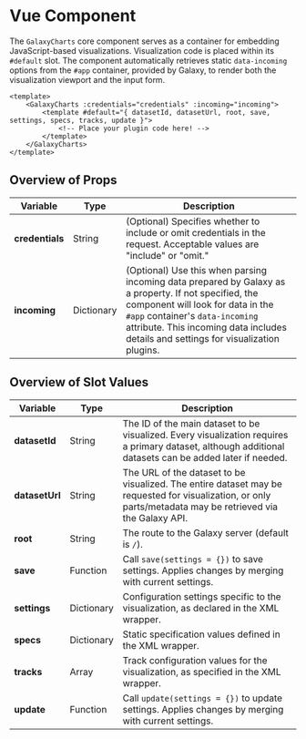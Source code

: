 # Vue Component

The `GalaxyCharts` core component serves as a container for embedding JavaScript-based visualizations. Visualization code is placed within its `#default` slot. The component automatically retrieves static `data-incoming` options from the `#app` container, provided by Galaxy, to render both the visualization viewport and the input form.

```vue
<template>
    <GalaxyCharts :credentials="credentials" :incoming="incoming">
        <template #default="{ datasetId, datasetUrl, root, save, settings, specs, tracks, update }">
            <!-- Place your plugin code here! -->
        </template>
    </GalaxyCharts>
</template>
```

## Overview of Props
| Variable | Type | Description |
|----------|------|-------------|
|**credentials**| String | (Optional) Specifies whether to include or omit credentials in the request. Acceptable values are "include" or "omit."
|**incoming**| Dictionary | (Optional) Use this when parsing incoming data prepared by Galaxy as a property. If not specified, the component will look for data in the `#app` container's `data-incoming` attribute. This incoming data includes details and settings for visualization plugins.

## Overview of Slot Values

| Variable | Type | Description |
|----------|------|-------------|
|**datasetId**| String | The ID of the main dataset to be visualized. Every visualization requires a primary dataset, although additional datasets can be added later if needed.|
|**datasetUrl**| String | The URL of the dataset to be visualized. The entire dataset may be requested for visualization, or only parts/metadata may be retrieved via the Galaxy API.|
|**root**| String | The route to the Galaxy server (default is `/`).|
|**save**| Function | Call `save(settings = {})` to save settings. Applies changes by merging with current settings.|
|**settings**| Dictionary | Configuration settings specific to the visualization, as declared in the XML wrapper.|
|**specs**| Dictionary | Static specification values defined in the XML wrapper.|
|**tracks**| Array | Track configuration values for the visualization, as specified in the XML wrapper.|
|**update**| Function | Call `update(settings = {})` to update settings. Applies changes by merging with current settings.|